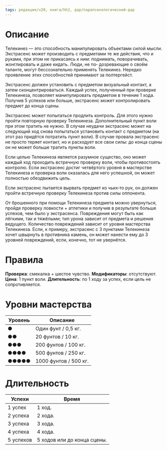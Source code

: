 ```yaml
---
tags: редакция/v20, книга/hh2, дар/парапсихологический-дар
---
```


# Описание

Телекинез — это способность манипулировать объектами силой мысли. Экстрасенс может производить с предметами те же действия, что и руками, при этом не прикасаясь к ним: поднимать, поворачивать, жонглировать и даже кидать. Люди, не по‐ дозревающие о своём таланте, могут бессознательно применять Телекинез. Нередко проявление этих способностей принимают за полтергейст.

Экстрасенс должен установить с предметом визуальный контакт, а затем сконцентрироваться. Каждый успех, полученный при проверке Телекинеза, позволяет манипулировать предметом в течение 1 хода. Получив 5 успехов или больше, экстрасенс может контролировать предмет до конца сцены.

Экстрасенс может попытаться продлить контроль. Для этого нужно пройти повторную проверку Телекинеза. Дополнительный пункт воли при этом тратить не нужно. В случае неудачи экстрасенс может на следующий ход снова попытаться установить контакт с предметом (на этот раз придётся потратить пункт воли). В случае провала экстрасенс не просто теряет контакт, но и расходует все свои силы: до конца сцены он не может больше тратить пункты воли.

Если целью Телекинеза является разумное существо, оно может каждый ход проходить встречную проверку воли, чтобы противостоять контролю. Если экстрасенс достиг четвёртого уровня в мастерстве Телекинеза и проверка воли оказалась для него успешной, он может полностью обездвижить цель.

Если экстрасенс пытается вырвать предмет из чьих‐то рук, он должен пройти встречную проверку Телекинеза против силы оппонента.

От брошенного при помощи Телекинеза предмета можно увернуться, пройдя проверку ловкости + атлетики и получив в результате больше успехов, чем было у экстрасенса. Повреждения могут быть как лёгкими, так и тяжёлыми; тип урона зависит от предмета и решения ведущего. Количество повреждений зависит от уровня мастерства Телекинеза. Если, к примеру, экстрасенс с 3 пунктами Телекинеза хочет швырнуть в противника камень, он может нанести ему до 3 уровней повреждений, если, конечно, тот не увернётся.

# Правила

**Проверка**: смекалка + шестое чувство.
**Модификаторы**: отсутствуют.
**Цена**: 1 пункт воли.
**Длительность**: по 1 ходу за успех, если цель не сопротивляется.

# Уровни мастерства

| Уровень | Описание              |
| ------- | --------------------- |
| ●       | Один фунт / 0,5 кг.   |
| ●●      | 20 фунтов / 10 кг.    |
| ●●●     | 200 фунтов / 100 кг.  |
| ●●●●    | 500 фунтов / 250 кг.  |
| ●●●●●   | 1000 фунтов / 500 кг. | 

# Длительность

| Успехи    | Время                       |
| --------- | --------------------------- |
| 1 успех   | 1 ход.                      |
| 2 успеха  | 2 хода.                     |
| 3 успеха  | 3 хода.                     |
| 4 успеха  | 4 хода.                     |
| 5 успехов | 5 ходов или до конца сцены. | 